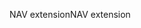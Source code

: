 <span data-ttu-id="142fa-101">NAV extension</span><span class="sxs-lookup"><span data-stu-id="142fa-101">NAV extension</span></span>